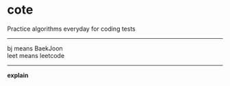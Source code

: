 # cote
Practice algorithms everyday for coding tests
***
bj means BaekJoon  
leet means leetcode  
***
**explain**  

